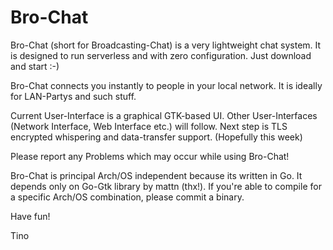 Bro-Chat
========

Bro-Chat (short for Broadcasting-Chat) is a very lightweight chat system.
It is designed to run serverless and with zero configuration. 
Just download and start :-)

Bro-Chat connects you instantly to people in your local network.
It is ideally for LAN-Partys and such stuff.

Current User-Interface is a graphical GTK-based UI.
Other User-Interfaces (Network Interface, Web Interface etc.) will follow.
Next step is TLS encrypted whispering and data-transfer support. (Hopefully this week)

Please report any Problems which may occur while using Bro-Chat!

Bro-Chat is principal Arch/OS independent because its written in Go. 
It depends only on Go-Gtk library by mattn (thx!).
If you're able to compile for a specific Arch/OS combination, please commit a binary.

Have fun!

Tino
